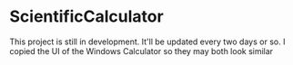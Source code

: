 # ScientificCalculator
This project is still in development. It'll be updated every two days or so. I copied the UI of the Windows Calculator so they may both look similar
